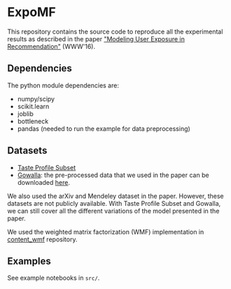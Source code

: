 # ExpoMF
This repository contains the source code to reproduce all the experimental results as described in the paper ["Modeling User Exposure in Recommendation"](http://arxiv.org/abs/1510.07025) (WWW'16).

## Dependencies
The python module dependencies are:
- numpy/scipy
- scikit.learn
- joblib
- bottleneck
- pandas (needed to run the example for data preprocessing)

## Datasets
- [Taste Profile Subset](http://labrosa.ee.columbia.edu/millionsong/tasteprofile)
- [Gowalla](https://snap.stanford.edu/data/loc-gowalla.html): the pre-processed data that we used in the paper can be downloaded [here](http://www.ee.columbia.edu/~dliang/data/gowalla/).

We also used the arXiv and Mendeley dataset in the paper. However, these datasets are not publicly available. With Taste Profile Subset and Gowalla, we can still cover all the different variations of the model presented in the paper. 

We used the weighted matrix factorization (WMF) implementation in [content_wmf](https://github.com/dawenl/content_wmf) repository. 

## Examples
See example notebooks in `src/`. 